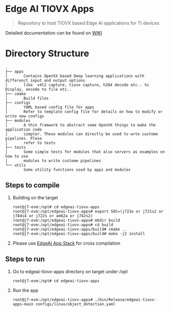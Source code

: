 # Edge AI TIOVX Apps
> Repository to host TIOVX based Edge AI applications for TI devices

Detailed documentation can be found on [WIKI](https://github.com/TexasInstruments/edgeai-tiovx-apps/wiki/Edge-AI-TIOVX-Apps-reference-guide)

# Directory Structure

```
.
├── apps
│       Contains OpenVX based Deep learning applications with differenct input and output options
│       like  v4l2 capture, tiovx capture, h264 decode etc.. to Display, encode to file etc..
├── cmake
│       Build files
├── configs
│       YAML based config file for apps
│       Refer to template config file for details on how to modify or write new configs
├── modules
│       A thin framwork to abstract some OpenVX things to make the application code
│       simpler. These modules can directly be used to wrte custome pipelines. Plese
│       refer to tests
├── tests
│       Some simple tests for modules that also servers as examples on how to use
│       modules to write custome pipelines
└── utils
        Some utility functions used by apps and modules
```


## Steps to compile

1. Building on the target

    ```console
    root@j7-evm:/opt# cd edgeai-tiovx-apps
    root@j7-evm:/opt/edgeai-tiovx-apps# export SOC=(j721e or j721s2 or j784s4 or j722s or am62a or j742s2)
    root@j7-evm:/opt/edgeai-tiovx-apps# mkdir build
    root@j7-evm:/opt/edgeai-tiovx-apps# cd build
    root@j7-evm:/opt/edgeai-tiovx-apps/build# cmake ..
    root@j7-evm:/opt/edgeai-tiovx-apps/build# make -j2 install
    ```

2. Please use [EdgeAI App Stack](https://github.com/TexasInstruments/edgeai-app-stack) for cross compilation

## Steps to run

1. Go to edgeai-tiovx-apps directory on target under /opt

    ```console
    root@j7-evm:/opt# cd edgeai-tiovx-apps
    ```

2. Run the app

    ```console
    root@j7-evm:/opt/edgeai-tiovx-apps# ./bin/Release/edgeai-tiovx-apps-main configs/linux/object_detection.yaml
    ```
